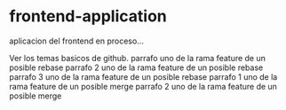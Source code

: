 # frontend-application
aplicacion del frontend en proceso...

Ver los temas basicos de github.
parrafo uno de la rama feature de un posible rebase
parrafo 2 uno de la rama feature de un posible rebase
parrafo 3 uno de la rama feature de un posible rebase
parrafo 1 uno de la rama feature de un posible merge
parrafo 2 uno de la rama feature de un posible merge